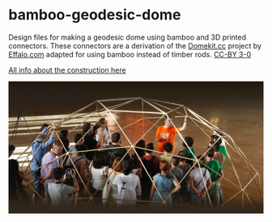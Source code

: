 bamboo-geodesic-dome
====================

Design files for making a geodesic dome using bamboo and 3D printed connectors. These connectors are a derivation of the [Domekit.cc](http://domekit.cc) project by [Effalo.com](http://effalo.com) adapted for using bamboo instead of timber rods. [CC-BY 3-0](http://creativecommons.org/licenses/by/3.0/)

[All info about the construction here](http://colaborativa.eu/proyectos/geodesica-scarpia/)

![Printed structure presented in Scarpia XII on July 2013 at El Carpio, Spain](/bamboo-geodesic-dome.jpg "Printed structure presented in Scarpia XII on July 2013 at El Carpio, Spain")
